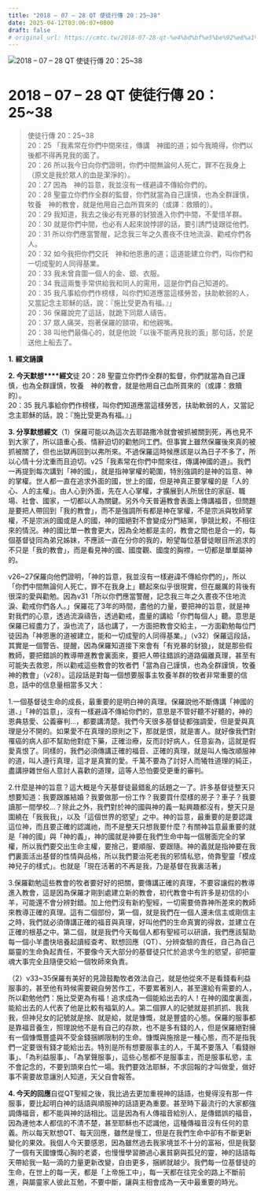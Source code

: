 ```yaml
---
title: "2018 – 07 – 28 QT 使徒行傳 20：25~38"
date: 2025-04-12T03:06:07+0800
draft: false
# original_url: https://cmtc.tw/2018-07-28-qt-%e4%bd%bf%e5%be%92%e8%a1%8c%e5%82%b3-20%ef%bc%9a2538
---
```


![2018 – 07 – 28 QT 使徒行傳 20：25~38](/images/qt.jpg   "2018 – 07 – 28 QT 使徒行傳 20：25~38")

# 2018 – 07 – 28 QT 使徒行傳 20：25~38

> 使徒行傳 20：25~38  
> 20：25 「我素常在你們中間來往，傳講　神國的道；如今我曉得，你們以後都不得再見我的面了。  
> 20：26 所以我今日向你們證明，你們中間無論何人死亡，罪不在我身上（原文是我於眾人的血是潔淨的）。  
> 20：27 因為　神的旨意，我並沒有一樣避諱不傳給你們的。  
> 20：28 聖靈立你們作全群的監督，你們就當為自己謹慎，也為全群謹慎，牧養　神的教會，就是他用自己血所買來的（或譯：救贖的）。  
> 20：29 我知道，我去之後必有兇暴的豺狼進入你們中間，不愛惜羊群。  
> 20：30 就是你們中間，也必有人起來說悖謬的話，要引誘門徒跟從他們。  
> 20：31 所以你們應當警醒，記念我三年之久晝夜不住地流淚、勸戒你們各人。  
> 20：32 如今我把你們交託　神和他恩惠的道；這道能建立你們，叫你們和一切成聖的人同得基業。  
> 20：33 我未曾貪圖一個人的金、銀、衣服。  
> 20：34 我這兩隻手常供給我和同人的需用，這是你們自己知道的。  
> 20：35 我凡事給你們作榜樣，叫你們知道應當這樣勞苦，扶助軟弱的人，又當記念主耶穌的話，說：『施比受更為有福。』」  
> 20：36 保羅說完了這話，就跪下同眾人禱告。  
> 20：37 眾人痛哭，抱著保羅的頸項，和他親嘴。  
> 20：38 叫他們最傷心的，就是他說「以後不能再見我的面」那句話，於是送他上船去了。

**1.** **經文誦讀**

**2. 今天默想****經文**徒 20：28 聖靈立你們作全群的監督，你們就當為自己謹慎，也為全群謹慎，牧養　神的教會，就是他用自己血所買來的（或譯：救贖的）。  
20：35 我凡事給你們作榜樣，叫你們知道應當這樣勞苦，扶助軟弱的人，又當記念主耶穌的話，說：『施比受更為有福。』」

**3. 分享默想經文**（1）保羅可能以為這次去耶路撒冷就會被抓被關到死，再也見不到大家了，所以語重心長、情辭迫切的勸勉同工們。但事實上雖然保羅後來真的被抓被關了，但也出獄再回到以弗所來。不過保羅這時候應該是以為日子不多了，所以心情十分沈重而且迫切。v25「我素常在你們中間來往，傳講神國的道」。我們一再提到每次講到「神的國」，就是指神掌權的範圍，特別強調的是神的旨意、神的掌權。世人都一直在追求外面的國，世上的國，但是神真正要掌權的是「人的心、人的主權」。由人心到外面，先在人心掌權，才擴展到人所居住的家庭、職場、社會、國家，一切都以人為關鍵。另外今天普遍教會表面上傳講福音，但問題是要把人帶回到「我的教會」，而不是強調所有都是神在掌權，不是宗派與牧師掌權，不是宗派的國或是人的國，神的國絕對不會變成分門結黨，爭競比較，不相往來的情況。神的國比單一教會更大，因為全地都是主的，教會之間也是合一的，每個基督徒同為弟兄姊妹，不應該一直在分你的我的，盼望每位基督徒眼目所追求的不只是「我的教會」，而是看見神的國、國度觀、國度的胸襟，一切都是單單屬神的。

v26~27保羅向他們證明，「神的旨意，我並沒有一樣避諱不傳給你們的」，所以「你們中間無論何人死亡，罪不在我身上」聽起來似乎很現實，但在嚴厲的背後有很深的愛與勸勉。因為v31「所以你們應當警醒，記念我三年之久晝夜不住地流淚、勸戒你們各人。」保羅花了3年的時間，盡他的力量，要把神的旨意，就是神對我們的心意，透過流淚禱告，透過勸戒，盡量的講給「你們每個人」聽。意思是保羅已經盡力了，淚也流了，話也講了，一方面把教會交給主，一方面勸勉每位門徒因為「神恩惠的道被建立，能和一切成聖的人同得基業。」（v32）保羅這段話，其實是一個警告、提醒，因為保羅知道接下來會有「有兇暴的豺狼」，就是那些假教師，要把錯誤的教導帶進教會裏面來，要把人帶往錯誤的道路偏離真理，甚至有可能失去救恩，所以勸戒這些教會的牧者們「當為自己謹慎，也為全群謹慎，牧養神的教會」（v28）。這段話是對每一個想要服事主牧養羊群的牧者非常重要的信息，話中的信息量相當多又大：

1.一個基督徒生命的成長，最重要的是明白神的真理。保羅說他不斷傳講「神國的道、」「神的旨意」，沒有一樣避諱不傳給你們的，意思是不管好聽不好聽的，神的恩典慈愛、公義審判…，都要講清楚。我們今天很多基督徒都強調愛，但是愛與真理是分不開的。如果愛不在真理的原則之下，那就是恨，就是害人。就好像我們對罹癌的病人卻不幫助他對症下藥，正確治療，反而討好病人，任意妄為，這就是假愛真恨了。同樣的，我們必須傳講正確的福音、正確的真理，就是叫人悔改順服神的道，叫人遵行真理，這才是真實的愛。千萬不要為了討好人而犧牲道理的純正，盡講摻雜世俗人意討人喜歡的道理，這等人恐怕要受更重的審判。

2.什麼是神的旨意？這大概是今天基督徒最錯亂的話題之一了。許多基督徒整天只想要知道：我要跟誰結婚？我要做那一份工作？我要買什麼樣的房子？車子？我要讀那一間學校…？除此之外，我們對於神的國與神的義一點興趣都沒有，整天只是圍繞在「我我我」，以及「這個世界的慾望」之中。神的旨意，最重要的是要認識這位神，而且要正確的認識祂，而不是整天只想我要什麼？有關神旨意最重要的就是「神的國」與「神的義」，神的國就是神要在我們生命中每一個層面完全的掌權，所以我們要交出生命主權，要捨己，要順服、要跟隨。神的義就是指神要在我們裏面活出基督的性情與品格，所以我們要治死老我的邪情私慾，倚靠聖靈「模成神兒子的樣式」。也就是「現在活著的不再是我，乃是基督在我裏活著」

3.保羅勸勉這些教會的牧者要好好的把關，要傳講正確的真理，不要容讓假的教導進入教會，這是因為保羅才剛到處建立新的教會，初代教會中有許多是初信的小羊，可能還不會分辨對錯。加上他們沒有新約聖經，一切需要倚靠神所差來的教師來教導正確的真理。這有二個部份，第一個，就是我們在一個人還未信主或剛信主之時，我們就必須傳講正確的福音與真理，好叫他們的生命真實的得救，並建立在正確的根基之中。第二個，就是我們今天每個人都有聖經可以研讀，我們應該幫助每一個小羊盡快培養起讀經查考、默想回應（QT）、分辨查驗的責任，自己為自己屬靈的生命負起責任，不要像今天大部分的基督徒只忙於追求今生的慾望，卻把靈魂大事完全且隨便交給一個牧師來負責。

（2）v33~35保羅有美好的見證鼓勵牧者效法自己，就是他從來不是看錢看利益服事的，甚至他有時候需要親自勞苦作工，不要累著別人，甚至還給有需要的人，所以勸勉他們：施比受更為有福！追求成為一個能給出去的人！在神的國度裏面，能給出去的人代表了他是比較有福氣的人。第二個罪人的記號就是抓抓抓、我我我，但神兒女的記號就是捨、就是給，就是慷慨，就是豐盛的心態。保羅的服事都是靠福音養生，照理說他不是有自己的存款，也不是多有錢的人，但是保羅絕對擁有一個慷慨豐盛與不受金錢捆綁限制的生命。慷慨與施捨是一種心態，而不是指我們一定要很有錢才能給出去。特別是所有想要服事主的人，千萬不要落入「看錢辦事」、「為利益服事」、「為掌聲服事」，這些心態都不是服事主，而是服事私慾，主不會記念的，不要到頭來白忙一場。我們要效法耶穌，不求回報的才叫做愛，做好事不需要故意讓別人知道，天父自會報答。

**4. 今天的回應**自從QT聖經之後，我比過去更加重視神的話語，也覺得沒有那一件服事，要比起明白神的話語與順服神的話語更為重要。甚至時下最流行的大家都強調傳福音，都不能與神的話相比。這是因為有人傳福音給別人，是傳錯誤的福音，因為連他本人都信的不清不楚，甚至耶穌也不認識他，這種傳福音沒有任何的意義。所以每天默想QT、每天回應，雖然是慢工，但是在我們生命中卻有不斷更新變化的果效。我個人今天要感恩，因為雖然過去我家境並不十分的富裕，但是我娶了一個有天國慷慨心胸的老婆，也慢慢學習勝過心裏貧窮與孤兒的靈，神的話語每天帶給我一點一滴的力量更新改變，自由更多，捆綁就越少。我們每一位基督徒的生命，在世上的每一天，都是「上帝施工中」，每一天都在往完全的路上不斷前進，與屬靈家人彼此互勉，不要中斷，讓與主相會成為一天中最重要的時光。